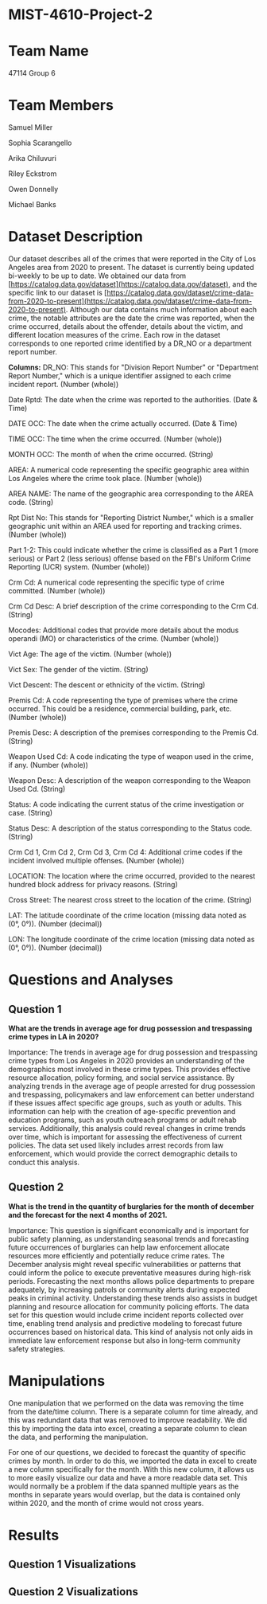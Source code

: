 # MIST-4610-Project-2

# Team Name
47114 Group 6
# Team Members
Samuel Miller

Sophia Scarangello 

Arika Chiluvuri

Riley Eckstrom

Owen Donnelly

Michael Banks

# Dataset Description
Our dataset describes all of the crimes that were reported in the City of Los Angeles area from 2020 to present. The dataset is currently being updated bi-weekly to be up to date. We obtained our data from [https://catalog.data.gov/dataset](https://catalog.data.gov/dataset), and the specific link to our dataset is [https://catalog.data.gov/dataset/crime-data-from-2020-to-present](https://catalog.data.gov/dataset/crime-data-from-2020-to-present). Although our data contains much information about each crime, the notable attributes are the date the crime was reported, when the crime occurred, details about the offender, details about the victim, and different location measures of the crime. Each row in the dataset corresponds to one reported crime identified by a DR_NO or a department report number.

**Columns:**
DR_NO: This stands for "Division Report Number" or "Department Report Number," which is a unique identifier assigned to each crime incident report. (Number (whole))

Date Rptd: The date when the crime was reported to the authorities. (Date & Time)

DATE OCC: The date when the crime actually occurred. (Date & Time)

TIME OCC: The time when the crime occurred. (Number (whole))

MONTH OCC: The month of when the crime occurred. (String)

AREA: A numerical code representing the specific geographic area within Los Angeles where the crime took place. (Number (whole))

AREA NAME: The name of the geographic area corresponding to the AREA code. (String)

Rpt Dist No: This stands for "Reporting District Number," which is a smaller geographic unit within an AREA used for reporting and tracking crimes. (Number (whole))

Part 1-2: This could indicate whether the crime is classified as a Part 1 (more serious) or Part 2 (less serious) offense based on the FBI's Uniform Crime Reporting (UCR) system. (Number (whole))

Crm Cd: A numerical code representing the specific type of crime committed. (Number (whole))

Crm Cd Desc: A brief description of the crime corresponding to the Crm Cd. (String)

Mocodes: Additional codes that provide more details about the modus operandi (MO) or characteristics of the crime. (Number (whole))

Vict Age: The age of the victim. (Number (whole))

Vict Sex: The gender of the victim. (String)

Vict Descent: The descent or ethnicity of the victim. (String)

Premis Cd: A code representing the type of premises where the crime occurred. This could be a residence, commercial building, park, etc. (Number (whole))

Premis Desc: A description of the premises corresponding to the Premis Cd. (String)

Weapon Used Cd: A code indicating the type of weapon used in the crime, if any. (Number (whole))

Weapon Desc: A description of the weapon corresponding to the Weapon Used Cd. (String)

Status: A code indicating the current status of the crime investigation or case. (String)

Status Desc: A description of the status corresponding to the Status code. (String)

Crm Cd 1, Crm Cd 2, Crm Cd 3, Crm Cd 4: Additional crime codes if the incident involved multiple offenses. (Number (whole))

LOCATION: The location where the crime occurred, provided to the nearest hundred block address for privacy reasons. (String)

Cross Street: The nearest cross street to the location of the crime. (String)

LAT: The latitude coordinate of the crime location (missing data noted as (0°, 0°)). (Number (decimal))

LON: The longitude coordinate of the crime location (missing data noted as (0°, 0°)). (Number (decimal))


# Questions and Analyses
## Question 1
**What are the trends in average age for drug possession and trespassing crime types in LA in 2020?**

Importance: The trends in average age for drug possession and trespassing crime types from Los Angeles in 2020 provides an understanding of the demographics most involved in these crime types. This provides effective resource allocation, policy forming, and social service assistance. By analyzing trends in the average age of people arrested for drug possession and trespassing, policymakers and law enforcement can better understand if these issues affect specific age groups, such as youth or adults. This information can help with the creation of age-specific prevention and education programs, such as youth outreach programs or adult rehab services. Additionally, this analysis could reveal changes in crime trends over time, which is important for assessing the effectiveness of current policies. The data set used likely includes arrest records from law enforcement, which would provide the correct demographic details to conduct this analysis.

## Question 2
**What is the trend in the quantity of burglaries for the month of december and the forecast for the next 4 months of 2021.**

Importance: This question is significant economically and is important for public safety planning, as understanding seasonal trends and forecasting future occurrences of burglaries can help law enforcement allocate resources more efficiently and potentially reduce crime rates. The December analysis might reveal specific vulnerabilities or patterns that could inform the police to execute preventative measures during high-risk periods. Forecasting the next months allows police departments to prepare adequately, by increasing patrols or community alerts during expected peaks in criminal activity. Understanding these trends also assists in budget planning and resource allocation for community policing efforts. The data set for this question would include crime incident reports collected over time, enabling trend analysis and predictive modeling to forecast future occurrences based on historical data. This kind of analysis not only aids in immediate law enforcement response but also in long-term community safety strategies.

# Manipulations
One manipulation that we performed on the data was removing the time from the date/time column. There is a separate column for time already, and this was redundant data that was removed to improve readability. We did this by importing the data into excel, creating a separate column to clean the data, and performing the manipulation.

For one of our questions, we decided to forecast the quantity of specific crimes by month. In order to do this, we imported the data in excel to create a new column specifically for the month. With this new column, it allows us to more easily visualize our data and have a more readable data set. This would normally be a problem if the data spanned multiple years as the months in separate years would overlap, but the data is contained only within 2020, and the month of crime would not cross years.


# Results
## Question 1 Visualizations

## Question 2 Visualizations

